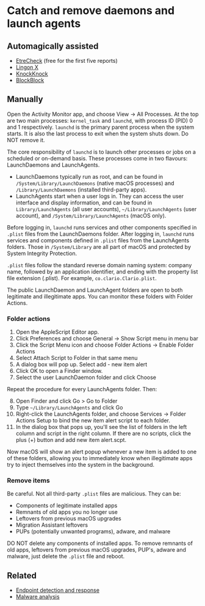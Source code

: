 # Catch and remove daemons and launch agents

## Automagically assisted

* [EtreCheck](https://etrecheck.com/) (free for the first five reports)
* [Lingon X](https://www.peterborgapps.com/lingon/)
* [KnockKnock](https://objective-see.org/products/knockknock.html)
* [BlockBlock](https://objective-see.org/products/blockblock.html)

## Manually

Open the Activity Monitor app, and choose View -> All Processes. At the top are two main processes: `kernel_task` and 
`launchd`, with process ID (PID) 0 and 1 respectively. `launchd` is the primary parent process when the system starts. 
It is also the last process to exit when the system shuts down. Do NOT remove it.

The core responsibility of `launchd` is to launch other processes or jobs on a scheduled or on-demand basis. These 
processes come in two flavours: LaunchDaemons and LaunchAgents.

* LaunchDaemons typically run as root, and can be found in `/System/Library/LaunchDaemons` (native macOS processes) and 
`/Library/LaunchDaemons` (installed third-party apps).
* LaunchAgents start when a user logs in. They can access the user interface and display information, and can be found 
in `Library/LaunchAgents` (all user accounts), `~/Library/LaunchAgents` (user account), and 
`/System/Library/LaunchAgents` (macOS only).

Before logging in, `launchd` runs services and other components specified in `.plist` files from the LaunchDaemons 
folder. After logging in, `launchd` runs services and components defined in `.plist` files from the LaunchAgents 
folders. Those in `/System/Library` are all part of macOS and protected by System Integrity Protection.

`.plist` files follow the standard reverse domain naming system: company name, followed by an application identifier, 
and ending with the property list file extension (.plist). For example, `co.clario.Clario.plist`.

The public LaunchDaemon and LaunchAgent folders are open to both legitimate and illegitimate apps. 
You can monitor these folders with Folder Actions.

### Folder actions

1. Open the AppleScript Editor app. 
2. Click Preferences and choose General -> Show Script menu in menu bar
3. Click the Script Menu icon and choose Folder Actions -> Enable Folder Actions 
4. Select Attach Script to Folder in that same menu
5. A dialog box will pop up. Select add - new item alert
6. Click OK to open a Finder window. 
7. Select the user LaunchDaemon folder and click Choose

Repeat the procedure for every LaunchAgents folder. Then:

8. Open Finder and click Go > Go to Folder
9. Type `~/Library/LaunchAgents` and click Go
10. Right-click the LaunchAgents folder, and choose Services -> Folder Actions Setup to bind the new item alert script to each folder.
11. In the dialog box that pops up, you'll see the list of folders in the left column and script in the right column. If there are no scripts, click the plus (+) button and add new item alert.scpt.

Now macOS will show an alert popup whenever a new item is added to one of these folders, allowing you to immediately know
when illegitimate apps try to inject themselves into the system in the background.

### Remove items

Be careful. Not all third-party `.plist` files are malicious. They can be:

* Components of legitimate installed apps
* Remnants of old apps you no longer use
* Leftovers from previous macOS upgrades
* Migration Assistant leftovers
* PUPs (potentially unwanted programs), adware, and malware

DO NOT delete any components of installed apps. To remove remnants of old apps, leftovers from previous macOS upgrades, 
PUP's, adware and malware, just delete the `.plist` file and reboot.

## Related

* [Endpoint detection and response](blue-dfir:index)
* [Malware analysis](blue-malware:index)

